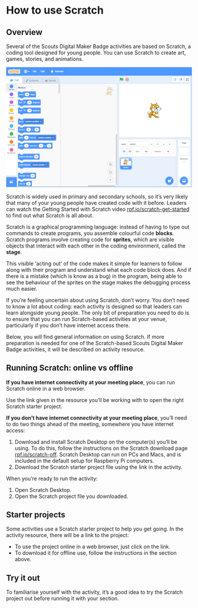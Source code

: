 # How to use Scratch

## Overview

Several of the Scouts Digital Maker Badge activities are based on Scratch, a coding tool designed for young people. You can use Scratch to create art, games, stories, and animations.

![scratch user interface](images/scratch.png)

Scratch is widely used in primary and secondary schools, so it’s very likely that many of your young people have created code with it before. Leaders can watch the Getting Started with Scratch video [rpf.io/scratch-get-started](http://rpf.io/scratch-get-started) to find out what Scratch is all about.

Scratch is a graphical programming language: instead of having to type out commands to create programs, you assemble colourful code **blocks**. Scratch programs involve creating code for **sprites**, which are visible objects that interact with each other in the coding environment, called the **stage**. 

This visible ‘acting out’ of the code makes it simple for learners to follow along with their program and understand what each code block does. And if there is a mistake (which is know as a bug) in the program, being able to see the behaviour of the sprites on the stage makes the debugging process much easier.

If you’re feeling uncertain about using Scratch, don’t worry. You don’t need to know a lot about coding: each activity is designed so that leaders can learn alongside young people. The only bit of preparation you need to do is to ensure that you can run Scratch-based activities at your venue, particularly if you don’t have internet access there. 

Below, you will find general information on using Scratch. If more preparation is needed for one of the Scratch-based Scouts Digital Maker Badge activities, it will be described on activity resource.

## Running Scratch: online vs offline

**If you have internet connectivity at your meeting place**, you can run Scratch online in a web browser.

Use the link given in the resource you’ll be working with to open the right Scratch starter project.

**If you don’t have internet connectivity at your meeting place**, you’ll need to do two things ahead of the meeting, somewhere you have internet access:

1. Download and install Scratch Desktop on the computer(s) you’ll be using. To do this, follow the instructions on the Scratch download page [rpf.io/scratch-off](http://rpf.io/scratch-off). Scratch Desktop can run on PCs and Macs, and is included in the default setup for Raspberry Pi computers.
2. Download the Scratch starter project file using the link in the activity.

When you’re ready to run the activity:

1. Open Scratch Desktop.
2. Open the Scratch project file you downloaded.

## Starter projects

Some activities use a Scratch starter project to help you get going. In the activity resource, there will be a link to the project:
+ To use the project online in a web browser, just click on the link.
+ To download it for offline use, follow the instructions in the section above.

## Try it out

To familiarise yourself with the activity, it’s a good idea to try the Scratch project out before running it with your section.
